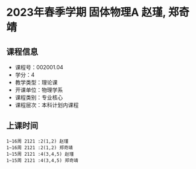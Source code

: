 # 2023年春季学期 固体物理A 赵瑾, 郑奇靖






## 课程信息

- 课程号：002001.04
- 学分：4
- 教学类型：理论课
- 开课单位：物理学系
- 课程类别：专业核心
- 课程层次：本科计划内课程

## 上课时间

```
1~16周 2121 :2(1,2) 赵瑾
1~16周 2121 :2(1,2) 郑奇靖
1~15周 2121 :4(3,4,5) 赵瑾
1~15周 2121 :4(3,4,5) 郑奇靖
```

